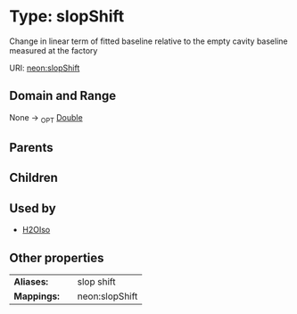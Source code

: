 
# Type: slopShift


Change in linear term of fitted baseline relative to the empty cavity baseline measured at the factory

URI: [neon:slopShift](https://data.neonscience.org/slopShift)


## Domain and Range

None ->  <sub>OPT</sub> [Double](types/Double.md)

## Parents


## Children


## Used by

 * [H2OIso](H2OIso.md)

## Other properties

|  |  |  |
| --- | --- | --- |
| **Aliases:** | | slop shift |
| **Mappings:** | | neon:slopShift |

